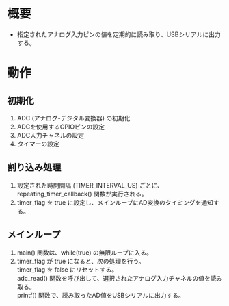 # 概要
* 指定されたアナログ入力ピンの値を定期的に読み取り、USBシリアルに出力する。

# 動作
## 初期化

1. ADC (アナログ-デジタル変換器) の初期化
2. ADCを使用するGPIOピンの設定
3. ADC入力チャネルの設定
4. タイマーの設定

## 割り込み処理

1. 設定された時間間隔 (TIMER_INTERVAL_US) ごとに、repeating_timer_callback() 関数が実行される。
2. timer_flag を true に設定し、メインループにAD変換のタイミングを通知する。

## メインループ

1. main() 関数は、while(true) の無限ループに入る。
2. timer_flag が true になると、次の処理を行う。<br> timer_flag を false にリセットする。<br> adc_read() 関数を呼び出して、選択されたアナログ入力チャネルの値を読み取る。<br> printf() 関数で、読み取ったAD値をUSBシリアルに出力する。
